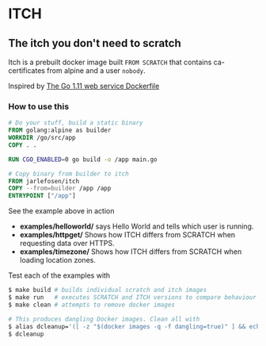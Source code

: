 # ITCH

## The itch you don't need to scratch

Itch is a prebuilt docker image built `FROM SCRATCH` that contains ca-certificates from alpine and a user `nobody`.

Inspired by [The Go 1.11 web service Dockerfile](https://medium.com/@pierreprinetti/the-go-1-11-dockerfile-a3218319d191)

### How to use this

```dockerfile
# Do your stuff, build a static binary
FROM golang:alpine as builder
WORKDIR /go/src/app
COPY . .

RUN CGO_ENABLED=0 go build -o /app main.go

# Copy binary from builder to itch
FROM jarlefosen/itch
COPY --from=builder /app /app
ENTRYPOINT ["/app"]
```

See the example above in action

- **examples/helloworld/** says Hello World and tells which user is running.
- **examples/httpget/** Shows how ITCH differs from SCRATCH when requesting data over HTTPS.
- **examples/timezone/** Shows how ITCH differs from SCRATCH when loading location zones.

Test each of the examples with

```sh
$ make build # builds individual scratch and itch images
$ make run   # executes SCRATCH and ITCH versions to compare behaviour
$ make clean # attempts to remove docker images

# This produces dangling Docker images. Clean all with
$ alias dcleanup='([ -z "$(docker images -q -f dangling=true)" ] && echo "No dangling images") || (echo "Removing dangling images" && docker rmi $(docker images -q -f dangling=true))'
$ dcleanup
```
